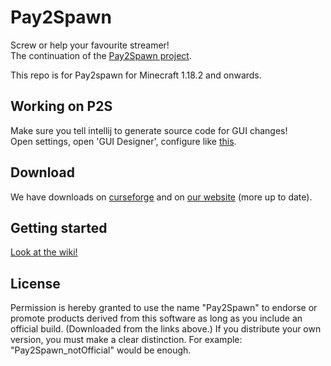 Pay2Spawn
=========

Screw or help your favourite streamer!<br>
The continuation of the [Pay2Spawn project](https://github.com/DoubleDoorDevelopment/Pay2Spawn).

This repo is for Pay2spawn for Minecraft 1.18.2 and onwards.

Working on P2S
--------------

Make sure you tell intellij to generate source code for GUI changes!<br>
Open settings, open 'GUI Designer', configure like [this](http://www.dries007.net/screenshots/2014-08-21_00-06-24.png). 

Download
--------

We have downloads on [curseforge](http://minecraft.curseforge.com/mc-mods/78785-pay2spawn) and on [our website](http://doubledoordev.net/) (more up to date).

Getting started
---------------

[Look at the wiki!](https://github.com/DoubleDoorDevelopment/Pay2Spawn/wiki)

License
-------

Permission is hereby granted to use the name "Pay2Spawn" to endorse or promote products derived from this software as long as you include an official build. (Downloaded from the links above.)
If you distribute your own version, you must make a clear distinction. For example: "Pay2Spawn_notOfficial" would be enough.
